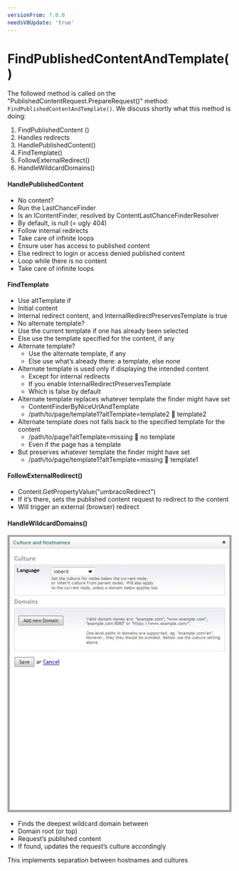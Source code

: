 ```yaml
---
versionFrom: 7.0.0
needsV8Update: 'true'
---
```


# FindPublishedContentAndTemplate()

The followed method is called on the "PublishedContentRequest.PrepareRequest()" method: `FindPublishedContentAndTemplate()`. We discuss shortly what this method is doing:

1. FindPublishedContent ()
2. Handles redirects
3. HandlePublishedContent()
4. FindTemplate()
5. FollowExternalRedirect()
6. HandleWildcardDomains()

#### HandlePublishedContent

* No content?
* Run the LastChanceFinder
* Is an IContentFinder, resolved by ContentLastChanceFinderResolver
* By default, is null (= ugly 404)
* Follow internal redirects
* Take care of infinite loops
* Ensure user has access to published content
* Else redirect to login or access denied published content
* Loop while there is no content
* Take care of infinite loops

#### FindTemplate

* Use altTemplate if
* Initial content
* Internal redirect content, and InternalRedirectPreservesTemplate is true
* No alternate template?
* Use the current template if one has already been selected
* Else use the template specified for the content, if any
* Alternate template?
  * Use the alternate template, if any
  * Else use what’s already there: a template, else none
* Alternate template is used only if displaying the intended content
  * Except for internal redirects
  * If you enable InternalRedirectPreservesTemplate
  * Which is false by default
* Alternate template replaces whatever template the finder might have set
  * ContentFinderByNiceUrlAndTemplate
  * /path/to/page/template1?altTemplate=template2  template2
* Alternate template does not falls back to the specified template for the content
  * /path/to/page?altTemplate=missing  no template
  * Even if the page has a template
* But preserves whatever template the finder might have set
  * /path/to/page/template1?altTemplate=missing  template1

#### FollowExternalRedirect()

* Content.GetPropertyValue("umbracoRedirect")
* If it’s there, sets the published content request to redirect to the content
* Will trigger an external (browser) redirect

#### HandleWildcardDomains()

![](images/culture-and-hostnames.png)

* Finds the deepest wildcard domain between
* Domain root (or top)
* Request’s published content
* If found, updates the request’s culture accordingly

This implements separation between hostnames and cultures

